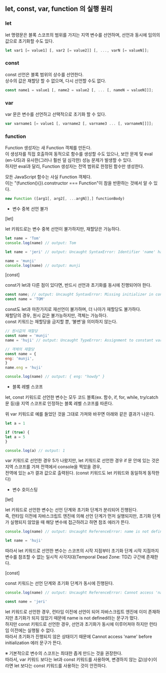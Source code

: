 ## let, const, var, function 의 실행 원리

### let

let 명령문은 블록 스코프의 범위를 가지는 지역 변수를 선언하며, 선언과 동시에 임의의 값으로 초기화할 수도 있다.

```js
let var1 [= value1] [, var2 [= value2]] [, ..., varN [= valueN]];
```

### const

const 선언은 블록 범위의 상수를 선언한다.<br>
상수의 값은 재할당 할 수 없으며, 다시 선언할 수도 없다.

```js
const name1 = value1 [, name2 = value2 [, ... [, nameN = valueN]]];
```

### var

var 문은 변수를 선언하고 선택적으로 초기화 할 수 있다.

```js
var varname1 [= value1 [, varname2 [, varname3 ... [, varnameN]]]];
```

### function

Function 생성자는 새 Function 객체를 만든다.<br>
이 생성자를 직접 호출하여 동적으로 함수를 생성할 수도 있으나, 보안 문제 및 eval (en-US)과 유사한(그러나 훨씬 덜 심각한) 성능 문제가 발생할 수 있다.<br>
하지만 eval과 달리, Function 생성자는 전역 범위로 한정된 함수만 생성한다.

모든 JavaScript 함수는 사실 Function 객체다.<br>
이는 "(function(){}).constructor === Function"이 참을 반환하는 것에서 알 수 있다.

```js
new Function ([arg1[, arg2[, ...argN]],] functionBody)
```

* 변수 중복 선언 불가

[let]

let 키워드로는 변수 중복 선언이 불가하지만, 재할당은 가능하다.

```js
let name = 'Tom'
console.log(name) // output: Tom

let name = 'jeri' // output: Uncaught SyntaxError: Identifier 'name' has already been declared

name = 'munji'
console.log(name) // output: munji
```

[const]

const가 let과 다른 점이 있다면, 반드시 선언과 초기화를 동시에 진행되어야 한다.

```js
const name; // output: Uncaught SyntaxError: Missing initializer in const declaration
const name = 'TOM'
```

const도 let과 마찬가지로 재선언이 불가하며, 더 나아가 재할당도 불가하다.<br>
재할당의 경우, 원시 값은 불가능하지만, 객체는 가능하다.<br>
const 키워드는 재할당을 금지할 뿐, ‘불변’을 의미하지 않는다.

```js
// 원시값의 재할당
const name = 'munji'
name = 'huji' // output: Uncaught TypeError: Assignment to constant variable.

// 객체의 재할당
const name = {
eng: 'munji',
}
name.eng = 'huji'

console.log(name) // output: { eng: "howdy" }
```

* 블록 레벨 스코프

let, const 키워드로 선언한 변수는 모두 코드 블록(ex. 함수, if, for, while, try/catch 문 등)을 지역 스코프로 인정하는 블록 레벨 스코프를 따른다.

위 var 키워드로 예를 들었던 것을 그대로 가져와 바꾸면 아래와 같은 결과가 나온다.

```js
let a = 1

if (true) {
let a = 5
}

console.log(a) // output: 1
```

var 키워드로 선언한 경우 5가 나왔지만, let 키워드로 선언한 경우 if 문 안에 있는 것은 지역 스코프를 가져 전역에서 console을 찍었을 경우,<br>
전역에 있는 a가 결과 값으로 출력된다. (const 키워드도 let 키워드와 동일하게 동작한다)

* 변수 호이스팅

[let]

let 키워드로 선언한 변수는 선언 단계와 초기화 단계가 분리되어 진행된다.<br>
즉, 런타임 이전에 자바스크립트 엔진에 의해 선언 단계가 먼저 실행되지만, 초기화 단계가 실행되지 않았을 때 해당 변수에 접근하려고 하면 참조 에러가 뜬다.

```js
console.log(name) // output: Uncaught ReferenceError: name is not defined

let name = 'huji'
```

따라서 let 키워드로 선언한 변수는 스코프의 시작 지점부터 초기화 단계 시작 지점까지 변수를 참조할 수 없는 일시적 사각지대(Temporal Dead Zone: TDZ) 구간에 존재한다.

[const]

const 키워드는 선언 단계와 초기화 단계가 동시에 진행된다.

```js
console.log(name) // output: Uncaught ReferenceError: Cannot access 'name' before initialization

const name = 'jeri'
```

let 키워드로 선언한 경우, 런타임 이전에 선언이 되어 자바스크립트 엔진에 이미 존재하지만 초기화가 되지 않았기 때문에 name is not defined라는 문구가 떴다.<br>
하지만 const 키워드로 선언한 경우, 선언과 초기화가 동시에 이루어져야 하지만 런타임 이전에는 실행될 수 없다.<br>
따라서 초기화가 진행되지 않은 상태이기 때문에 Cannot access 'name' before initialization 에러 문구가 뜬다.

※ 기본적으로 변수의 스코프는 최대한 좁게 만드는 것을 권장한다.<br>
따라서, var 키워드 보다는 let과 const 키워드를 사용하며, 변경하지 않는 값(상수)이라면 let 보다는 const 키워드를 사용하는 것이 안전하다.




